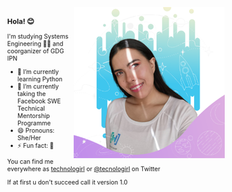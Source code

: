 <img align="right" src="https://github.com/Tecnologirl/Tecnologirl/blob/master/Alondra-Github.png" alt="happy photo of me (Alondra)" width=350px height=350px/>

### Hola! 😊

I'm studying Systems Engineering 👩‍💻 and coorganizer of GDG IPN

- 🌱 I’m currently learning Python
- 🔭 I’m currently taking the Facebook SWE Technical Mentorship Programme
- 😄 Pronouns: She/Her
- ⚡ Fun fact: 🐧

You can find me everywhere as [technologirl](https://linktr.ee/Technologirl) or [@tecnologirl](twitter.com/tecnologirl) on Twitter

 If at first u don't succeed call it version 1.0
 
